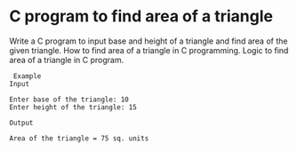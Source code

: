 # C program to find area of a triangle
Write a C program to input base and height of a triangle and find area of the given triangle. How to find area of a triangle in C programming. Logic to find area of a triangle in C program.

```
 Example
Input

Enter base of the triangle: 10
Enter height of the triangle: 15

Output

Area of the triangle = 75 sq. units
```

